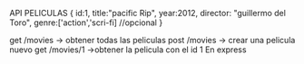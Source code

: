 API PELICULAS
{
    id:1,
    title:"pacific Rip",
    year:2012,
    director: "guillermo del Toro",
    genre:['action','scri-fi] //opcional
}

get /movies -> obtener todas las peliculas
post /movies -> crear una pelicula nuevo
get /movies/1 ->obtener la pelicula con el id 1
En express